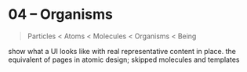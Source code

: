 # 04 – Organisms

> Particles < Atoms < Molecules < Organisms < Being

show what a UI looks like with real representative content in place. the equivalent of pages in atomic design; skipped molecules and templates